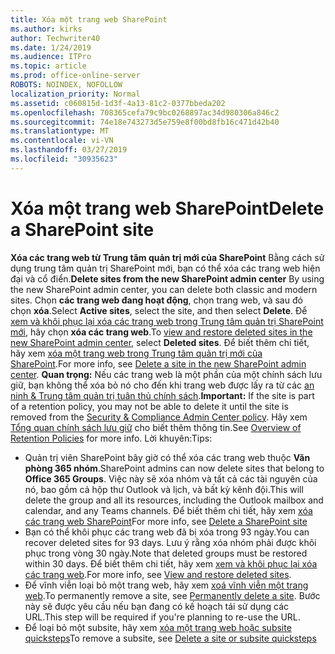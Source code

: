 ```yaml
---
title: Xóa một trang web SharePoint
ms.author: kirks
author: Techwriter40
ms.date: 1/24/2019
ms.audience: ITPro
ms.topic: article
ms.prod: office-online-server
ROBOTS: NOINDEX, NOFOLLOW
localization_priority: Normal
ms.assetid: c060815d-1d3f-4a13-81c2-0377bbeda202
ms.openlocfilehash: 708365cefa79c9bc0268897ac34d980306a846c2
ms.sourcegitcommit: 74e18e743273d5e759e8f00bd8fb16c471d42b40
ms.translationtype: MT
ms.contentlocale: vi-VN
ms.lasthandoff: 03/27/2019
ms.locfileid: "30935623"
---
```

# <a name="delete-a-sharepoint-site"></a><span data-ttu-id="d76a7-102">Xóa một trang web SharePoint</span><span class="sxs-lookup"><span data-stu-id="d76a7-102">Delete a SharePoint site</span></span>
<span data-ttu-id="d76a7-103">**Xóa các trang web từ Trung tâm quản trị mới của SharePoint** Bằng cách sử dụng trung tâm quản trị SharePoint mới, bạn có thể xóa các trang web hiện đại và cổ điển.</span><span class="sxs-lookup"><span data-stu-id="d76a7-103">**Delete sites from the new SharePoint admin center** By using the new SharePoint admin center, you can delete both classic and modern sites.</span></span> <span data-ttu-id="d76a7-104">Chọn **các trang web đang hoạt động**, chọn trang web, và sau đó chọn **xóa**.</span><span class="sxs-lookup"><span data-stu-id="d76a7-104">Select **Active sites**, select the site, and then select **Delete**.</span></span> <span data-ttu-id="d76a7-105">Để [xem và khôi phục lại xóa các trang web trong Trung tâm quản trị SharePoint mới](https://docs.microsoft.com/sharepoint/view-and-restore-deleted-sites-in-new-admin-center), hãy chọn **xóa các trang web**.</span><span class="sxs-lookup"><span data-stu-id="d76a7-105">To [view and restore deleted sites in the new SharePoint admin center](https://docs.microsoft.com/sharepoint/view-and-restore-deleted-sites-in-new-admin-center), select **Deleted sites**.</span></span> <span data-ttu-id="d76a7-106">Để biết thêm chi tiết, hãy xem [xóa một trang web trong Trung tâm quản trị mới của SharePoint](https://docs.microsoft.com/en-us/sharepoint/delete-site-collection#delete-a-site-in-the-new-sharepoint-admin-center).</span><span class="sxs-lookup"><span data-stu-id="d76a7-106">For more info, see [Delete a site in the new SharePoint admin center](https://docs.microsoft.com/en-us/sharepoint/delete-site-collection#delete-a-site-in-the-new-sharepoint-admin-center).</span></span>
<span data-ttu-id="d76a7-107">**Quan trọng:** Nếu các trang web là một phần của một chính sách lưu giữ, bạn không thể xóa bỏ nó cho đến khi trang web được lấy ra từ các [an ninh &amp; Trung tâm quản trị tuân thủ chính sách](https://protection.office.com/?rfr=AdminCenter#/homepage).</span><span class="sxs-lookup"><span data-stu-id="d76a7-107">**Important:** If the site is part of a retention policy, you may not be able to delete it until the site is removed from the [Security &amp; Compliance Admin Center policy](https://protection.office.com/?rfr=AdminCenter#/homepage).</span></span> <span data-ttu-id="d76a7-108">Hãy xem [Tổng quan chính sách lưu giữ](https://docs.microsoft.com/office365/securitycompliance/retention-policies#content-in-onedrive-accounts-and-sharepoint-sites) cho biết thêm thông tin.</span><span class="sxs-lookup"><span data-stu-id="d76a7-108">See [Overview of Retention Policies](https://docs.microsoft.com/office365/securitycompliance/retention-policies#content-in-onedrive-accounts-and-sharepoint-sites) for more info.</span></span> <span data-ttu-id="d76a7-109">Lời khuyên:</span><span class="sxs-lookup"><span data-stu-id="d76a7-109">Tips:</span></span>
- <span data-ttu-id="d76a7-110">Quản trị viên SharePoint bây giờ có thể xóa các trang web thuộc **Văn phòng 365 nhóm**.</span><span class="sxs-lookup"><span data-stu-id="d76a7-110">SharePoint admins can now delete sites that belong to **Office 365 Groups**.</span></span> <span data-ttu-id="d76a7-111">Việc này sẽ xóa nhóm và tất cả các tài nguyên của nó, bao gồm cả hộp thư Outlook và lịch, và bất kỳ kênh đội.</span><span class="sxs-lookup"><span data-stu-id="d76a7-111">This will delete the group and all its resources, including the Outlook mailbox and calendar, and any Teams channels.</span></span> <span data-ttu-id="d76a7-112">Để biết thêm chi tiết, hãy xem [xóa các trang web SharePoint](https://docs.microsoft.com/sharepoint/manage-sites-in-new-admin-center#delete-a-site)</span><span class="sxs-lookup"><span data-stu-id="d76a7-112">For more info, see [Delete a SharePoint site](https://docs.microsoft.com/sharepoint/manage-sites-in-new-admin-center#delete-a-site)</span></span>
- <span data-ttu-id="d76a7-113">Bạn có thể khôi phục các trang web đã bị xóa trong 93 ngày.</span><span class="sxs-lookup"><span data-stu-id="d76a7-113">You can recover deleted sites for 93 days.</span></span> <span data-ttu-id="d76a7-114">Lưu ý rằng xóa nhóm phải được khôi phục trong vòng 30 ngày.</span><span class="sxs-lookup"><span data-stu-id="d76a7-114">Note that deleted groups must be restored within 30 days.</span></span> <span data-ttu-id="d76a7-115">Để biết thêm chi tiết, hãy xem [xem và khôi phục lại xóa các trang web](https://docs.microsoft.com/sharepoint/view-and-restore-deleted-sites-in-new-admin-center).</span><span class="sxs-lookup"><span data-stu-id="d76a7-115">For more info, see [View and restore deleted sites](https://docs.microsoft.com/sharepoint/view-and-restore-deleted-sites-in-new-admin-center).</span></span>
- <span data-ttu-id="d76a7-116">Để vĩnh viễn loại bỏ một trang web, hãy xem [xoá vĩnh viễn một trang web](https://docs.microsoft.com/en-us/sharepoint/delete-site-collection#permanently-delete-a-site).</span><span class="sxs-lookup"><span data-stu-id="d76a7-116">To permanently remove a site, see [Permanently delete a site](https://docs.microsoft.com/en-us/sharepoint/delete-site-collection#permanently-delete-a-site).</span></span> <span data-ttu-id="d76a7-117">Bước này sẽ được yêu cầu nếu bạn đang có kế hoạch tái sử dụng các URL.</span><span class="sxs-lookup"><span data-stu-id="d76a7-117">This step will be required if you're planning to re-use the URL.</span></span> 
- <span data-ttu-id="d76a7-118">Để loại bỏ một subsite, hãy xem [xóa một trang web hoặc subsite quicksteps](https://support.office.com/en-us/article/Delete-a-SharePoint-site-or-subsite-bc37b743-0cef-475e-9a8c-8fc4d40179fb#__bkmkshortcut)</span><span class="sxs-lookup"><span data-stu-id="d76a7-118">To remove a subsite, see [Delete a site or subsite quicksteps](https://support.office.com/en-us/article/Delete-a-SharePoint-site-or-subsite-bc37b743-0cef-475e-9a8c-8fc4d40179fb#__bkmkshortcut)</span></span>
